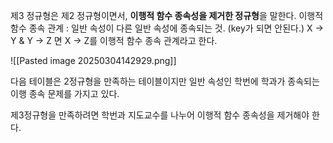 제3 정규형은 제2 정규형이면서, **이행적 함수 종속성을 제거한 정규형**을 말한다.
이행적 함수 종속 관계 : 일반 속성이 다른 일반 속성에 종속되는 것. (key가 되면 안된다.)
X -> Y & Y -> Z 면 X -> Z를 이행적 함수 종속 관계라고 한다.

![[Pasted image 20250304142929.png]]

다음 테이블은 2정규형을 만족하는 테이블이지만 일반 속성인 학번에 학과가 종속되는 이행 종속 문제를 가지고 있다.

제3정규형을 만족하려면 학번과 지도교수를 나누어 이행적 함수 종속성을 제거해야 한다.